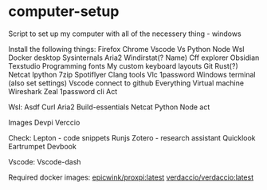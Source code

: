 # computer-setup
Script to set up my computer with all of the necessery thing - windows

Install the following things:
Firefox
Chrome
Vscode
Vs
Python
Node
Wsl
Docker desktop
Sysinternals
Aria2
Windirstat(? Name)
Cff explorer
Obsidian
Texstudio
Programming fonts
My custom keyboard layouts
Git
Rust(?)
Netcat
Ipython
7zip
Spotiflyer 
Clang tools
Vlc
1password
Windows terminal (also set settings)
Vscode connect to github
Everything
Virtual machine
Wireshark
Zeal
1password cli
Act

Wsl:
Asdf
Curl
Aria2
Build-essentials
Netcat
Python
Node
act




Images
Devpi
Verccio


Check:
Lepton - code snippets
Runjs
Zotero - research assistant
Quicklook
Eartrumpet
Devbook



Vscode:
Vscode-dash



Required docker images:
[epicwink/proxpi:latest](https://medium.com/interpreted/local-pypi-cache-server-4a5c2d5ea0bf)
[verdaccio/verdaccio:latest](https://hub.docker.com/r/verdaccio/verdaccio)
